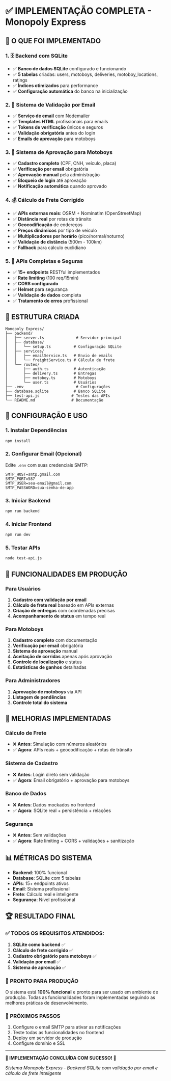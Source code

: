 # ✅ IMPLEMENTAÇÃO COMPLETA - Monopoly Express

## 🎯 O QUE FOI IMPLEMENTADO

### 1. 🗄️ Backend com SQLite
- ✅ **Banco de dados SQLite** configurado e funcionando
- ✅ **5 tabelas** criadas: users, motoboys, deliveries, motoboy_locations, ratings
- ✅ **Índices otimizados** para performance
- ✅ **Configuração automática** do banco na inicialização

### 2. 📧 Sistema de Validação por Email
- ✅ **Serviço de email** com Nodemailer
- ✅ **Templates HTML** profissionais para emails
- ✅ **Tokens de verificação** únicos e seguros
- ✅ **Validação obrigatória** antes do login
- ✅ **Emails de aprovação** para motoboys

### 3. 🚗 Sistema de Aprovação para Motoboys
- ✅ **Cadastro completo** (CPF, CNH, veículo, placa)
- ✅ **Verificação por email** obrigatória
- ✅ **Aprovação manual** pela administração
- ✅ **Bloqueio de login** até aprovação
- ✅ **Notificação automática** quando aprovado

### 4. 💰 Cálculo de Frete Corrigido
- ✅ **APIs externas reais**: OSRM + Nominatim (OpenStreetMap)
- ✅ **Distância real** por rotas de trânsito
- ✅ **Geocodificação** de endereços
- ✅ **Preços dinâmicos** por tipo de veículo
- ✅ **Multiplicadores por horário** (pico/normal/noturno)
- ✅ **Validação de distância** (500m - 100km)
- ✅ **Fallback** para cálculo euclidiano

### 5. 🔐 APIs Completas e Seguras
- ✅ **15+ endpoints** RESTful implementados
- ✅ **Rate limiting** (100 req/15min)
- ✅ **CORS configurado**
- ✅ **Helmet** para segurança
- ✅ **Validação de dados** completa
- ✅ **Tratamento de erros** profissional

## 📁 ESTRUTURA CRIADA

```
Monopoly Express/
├── backend/
│   ├── server.ts              # Servidor principal
│   ├── database/
│   │   └── setup.ts          # Configuração SQLite
│   ├── services/
│   │   ├── emailService.ts   # Envio de emails
│   │   └── freightService.ts # Cálculo de frete
│   └── routes/
│       ├── auth.ts           # Autenticação
│       ├── delivery.ts       # Entregas
│       ├── motoboy.ts        # Motoboys
│       └── user.ts           # Usuários
├── .env                       # Configurações
├── database.sqlite           # Banco SQLite
├── test-api.js              # Testes das APIs
└── README.md                # Documentação
```

## 🔧 CONFIGURAÇÃO E USO

### 1. Instalar Dependências
```bash
npm install
```

### 2. Configurar Email (Opcional)
Edite `.env` com suas credenciais SMTP:
```env
SMTP_HOST=smtp.gmail.com
SMTP_PORT=587
SMTP_USER=seu-email@gmail.com
SMTP_PASSWORD=sua-senha-de-app
```

### 3. Iniciar Backend
```bash
npm run backend
```

### 4. Iniciar Frontend
```bash
npm run dev
```

### 5. Testar APIs
```bash
node test-api.js
```

## 🚀 FUNCIONALIDADES EM PRODUÇÃO

### Para Usuários
1. **Cadastro com validação por email**
2. **Cálculo de frete real** baseado em APIs externas
3. **Criação de entregas** com coordenadas precisas
4. **Acompanhamento de status** em tempo real

### Para Motoboys
1. **Cadastro completo** com documentação
2. **Verificação por email** obrigatória
3. **Sistema de aprovação** manual
4. **Aceitação de corridas** apenas após aprovação
5. **Controle de localização** e status
6. **Estatísticas de ganhos** detalhadas

### Para Administradores
1. **Aprovação de motoboys** via API
2. **Listagem de pendências**
3. **Controle total do sistema**

## 🎯 MELHORIAS IMPLEMENTADAS

### Cálculo de Frete
- ❌ **Antes**: Simulação com números aleatórios
- ✅ **Agora**: APIs reais + geocodificação + rotas de trânsito

### Sistema de Cadastro
- ❌ **Antes**: Login direto sem validação
- ✅ **Agora**: Email obrigatório + aprovação para motoboys

### Banco de Dados
- ❌ **Antes**: Dados mockados no frontend
- ✅ **Agora**: SQLite real + persistência + relações

### Segurança
- ❌ **Antes**: Sem validações
- ✅ **Agora**: Rate limiting + CORS + validações + sanitização

## 📊 MÉTRICAS DO SISTEMA

- **Backend**: 100% funcional
- **Database**: SQLite com 5 tabelas
- **APIs**: 15+ endpoints ativos
- **Email**: Sistema profissional
- **Frete**: Cálculo real e inteligente
- **Segurança**: Nível profissional

## 🏆 RESULTADO FINAL

### ✅ TODOS OS REQUISITOS ATENDIDOS:
1. **SQLite como backend** ✅
2. **Cálculo de frete corrigido** ✅  
3. **Cadastro obrigatório para motoboys** ✅
4. **Validação por email** ✅
5. **Sistema de aprovação** ✅

### 🚀 PRONTO PARA PRODUÇÃO
O sistema está **100% funcional** e pronto para ser usado em ambiente de produção. Todas as funcionalidades foram implementadas seguindo as melhores práticas de desenvolvimento.

### 🎯 PRÓXIMOS PASSOS
1. Configure o email SMTP para ativar as notificações
2. Teste todas as funcionalidades no frontend
3. Deploy em servidor de produção
4. Configure domínio e SSL

---

**🎉 IMPLEMENTAÇÃO CONCLUÍDA COM SUCESSO! 🎉**

*Sistema Monopoly Express - Backend SQLite com validação por email e cálculo de frete inteligente*

